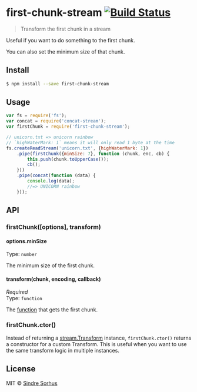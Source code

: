 # first-chunk-stream [![Build Status](https://travis-ci.org/sindresorhus/first-chunk-stream.svg?branch=master)](https://travis-ci.org/sindresorhus/first-chunk-stream)

> Transform the first chunk in a stream

Useful if you want to do something to the first chunk.

You can also set the minimum size of that chunk.


## Install

```sh
$ npm install --save first-chunk-stream
```


## Usage

```js
var fs = require('fs');
var concat = require('concat-stream');
var firstChunk = require('first-chunk-stream');

// unicorn.txt => unicorn rainbow
// `highWaterMark: 1` means it will only read 1 byte at the time
fs.createReadStream('unicorn.txt', {highWaterMark: 1})
	.pipe(firstChunk({minSize: 7}, function (chunk, enc, cb) {
		this.push(chunk.toUpperCase());
		cb();
	}))
	.pipe(concat(function (data) {
		console.log(data);
		//=> UNICORN rainbow
	}));
```


## API

### firstChunk([options], transform)

#### options.minSize

Type: `number`

The minimum size of the first chunk.

#### transform(chunk, encoding, callback)

*Required*  
Type: `function`

The [function](http://nodejs.org/public/latest/api/stream.html#stream_transform_transform_chunk_encoding_callback) that gets the first chunk.

### firstChunk.ctor()

Instead of returning a [stream.Transform](http://nodejs.org/public/latest/api/stream.html#stream_class_stream_transform_1) instance, `firstChunk.ctor()` returns a constructor for a custom Transform. This is useful when you want to use the same transform logic in multiple instances.


## License

MIT © [Sindre Sorhus](http://sindresorhus.com)
